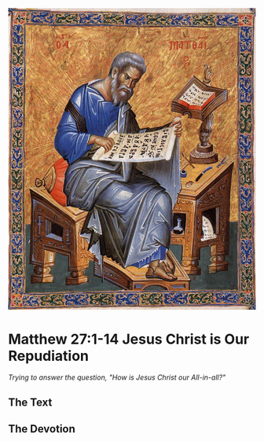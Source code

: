 <img class="intro-right" src="art-matthew.jpg">

# Matthew 27:1-14 Jesus Christ is Our Repudiation

*Trying to answer the question, "How is Jesus Christ our All-in-all?"*

## The Text

## The Devotion